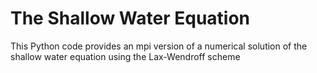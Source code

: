 # The Shallow Water Equation
This Python code provides an mpi version of a numerical solution of the shallow water equation using the Lax-Wendroff scheme

